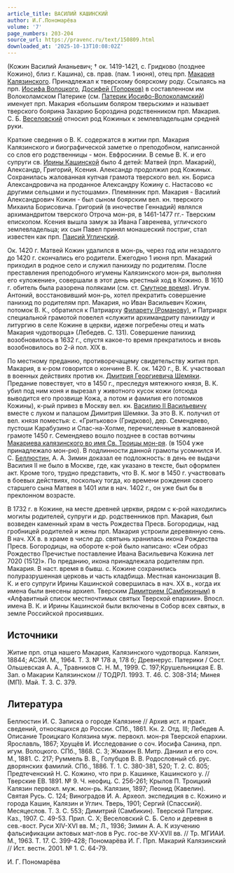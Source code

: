 ```yaml
---
article_title: ВАСИЛИЙ КАШИНСКИЙ
author: И.Г.Пономарёва
volume: '7'
page_numbers: 203-204
source_url: https://pravenc.ru/text/150809.html
downloaded_at: '2025-10-13T10:08:02Z'
---
```


(Кожин Василий Ананьевич; † ок. 1419-1421, с. Гридково (позднее Кожино), близ г. Кашина), св. прав. (пам. 1 июня), отец прп. [Макария Калязинского](<https://pravenc.ru/text/Макария Калязинского.html>). Принадлежал к тверскому боярскому роду. Ссылаясь на прп. [Иосифа Волоцкого](https://pravenc.ru/text/Иосиф.html), [Досифей (Топорков)](<https://pravenc.ru/text/Досифей (Топорков).html>) в составленном им Волоколамском Патерике (см. [Патерик Иосифо-Волоколамский](<https://pravenc.ru/text/Патерик Иосифо-Волоколамский.html>)) именует прп. Макария «большим боляром тверьским» и называет тверского боярина Захарию Бороздина родственником прп. Макария. С. Б. [Веселовский](https://pravenc.ru/text/Веселовский.html) относил род Кожиных к землевладельцам средней руки.

Краткие сведения о В. К. содержатся в житии прп. Макария Калязинского и биографической заметке о преподобном, написанной со слов его родственницы - мон. Евфросинии. В семье В. К. и его супруги св. [Ирины Кашинской](<https://pravenc.ru/text/Ирины Кашинской.html>) было 4 детей: Матвей (прп. Макарий), Александр, Григорий, Ксения. Александр продолжил род Кожиных. Сохранилась жалованная купчая грамота тверского вел. кн. Бориса Александровича на проданное Александру Кожину с. Настасово «с другими сельцами и пустошами». Племянник прп. Макария - Василий Александрович Кожин - был сыном боярским вел. кн. тверского Михаила Борисовича. Григорий (в иночестве Геннадий) являлся архимандритом тверского Отроча мон-ря, в 1461-1477 гг.- Тверским епископом. Ксения вышла замуж за Ивана Гавренева, угличского землевладельца; их сын Павел принял монашеский постриг, стал известен как прп. [Паисий Угличский](<https://pravenc.ru/text/Паисий Угличский.html>).

Ок. 1420 г. Матвей Кожин удалился в мон-рь, через год или незадолго до 1420 г. скончались его родители. Ежегодно 1 июня прп. Макарий приходил в родное село и служил панихиду по родителям. После преставления преподобного игумены Калязинского мон-ря, выполняя его «уложение», совершали в этот день крестный ход в Кожино. В 1610 г. обитель была разорена поляками (см. ст. [Смутное время](<https://pravenc.ru/text/Смутное время.html>)). Игум. Антоний, восстановивший мон-рь, хотел прекратить совершение панихид по родителям прп. Макария, но Иван Васильевич Кожин, потомок В. К., обратился к Патриарху [Филарету (Романову)](<https://pravenc.ru/text/Филарету (Романову).html>), и Патриарх специальной грамотой повелел «служити архимандриту панихиду и литургию в селе Кожине в церкви, идеже погребены отец и мать Макария чудотворца» (Лебедев. С. 131). Совершение панихид возобновилось в 1632 г., спустя какое-то время прекратилось и вновь возобновилось во 2-й пол. XIX в.

По местному преданию, противоречащему свидетельству жития прп. Макария, в к-ром говорится о кончине В. К. ок. 1420 г., В. К. участвовал в военных действиях против кн. [Дмитрия Георгиевича Шемяки](<https://pravenc.ru/text/Дмитрия Георгиевича Шемяки.html>). Предание повествует, что в 1450 г., преследуя мятежного князя, В. К. убил под ним коня и вырезал у животного кусок кожи (отсюда выводится его прозвище Кожа, а потом и фамилия его потомков Кожины), к-рый привез в Москву вел. кн. [Василию II Васильевичу](<https://pravenc.ru/text/Василию II Васильевичу.html>) вместе с луком и палашом Димитрия Шемяки. За это В. К. получил от вел. князя поместья: с. «Гритьково» (Гридково), дер. Семендяево, пустоши Карабузино и Спас-на-Холме, перечисленные в жалованной грамоте 1450 г. Семендяево вошло позднее в состав вотчины [Макариева калязинского во имя Св. Троицы мон-ря](<https://pravenc.ru/text/Макариева калязинского во имя Св  Троицы мон-ря.html>). (в 1504 уже принадлежало мон-рю). В подлинности данной грамоты усомнился И. С. [Беллюстин](https://pravenc.ru/text/Беллюстин.html), А. А. Зимин доказал ее подложность: в день ее выдачи Василия II не было в Москве, где, как указано в тексте, был оформлен акт. Кроме того, трудно представить, что В. К. мог в 1450 г. участвовать в боевых действиях, поскольку тогда, ко времени рождения своего старшего сына Матвея в 1401 или в нач. 1402 г., он уже был бы в преклонном возрасте.

В 1732 г. в Кожине, на месте древней церкви, рядом с к-рой находились могилы родителей, супруги и др. родственников прп. Макария, был возведен каменный храм в честь Рождества Пресв. Богородицы, над гробницей родителей и жены прп. Макария устроили деревянную сень. В нач. XX в. в храме в числе др. святынь хранилась икона Рождества Пресв. Богородицы, на обороте к-рой было написано: «Сеи образ Рождество Пречистые поставление Ивана Васильевича Кожина лет 7020 (1512)». По преданию, икона принадлежала родителям прп. Макария. В наст. время в бывш. с. Кожине сохранились полуразрушенная церковь и часть кладбища. Местная канонизация В. К. и его супруги Ирины Кашинской совершилась в нач. XX в., когда их имена были внесены архиеп. Тверским [Димитрием (Самбикиным)](<https://pravenc.ru/text/Димитрием (Самбикиным).html>) в «Алфавитный список местночтимых святых Тверской епархии». Впосл. имена В. К. и Ирины Кашинской были включены в Собор всех святых, в земле Российской просиявших.

## Источники

Житие прп. отца нашего Макария, Калязинского чудотворца. Калязин, 18844; АСЭИ. М., 1964. Т. 3. № 178 а, 178 б; Древнерус. Патерики / Сост. Ольшевская А. А., Травников С. Н. М., 1999. С. 197;Крушельницкая Е. В. Зап. о Макарии Калязинском // ТОДРЛ. 1993. Т. 46. С. 308-314; Минея (МП). Май. Т. 3. С. 379.

## Литература

Беллюстин И. С. Записка о городе Калязине // Архив ист. и практ. сведений, относящихся до России. СПб., 1861. Кн. 2. Отд. III; Лебедев А. Описание Троицкаго Колязина муж. первокл. мон-ря Тверской епархии. Ярославль, 1867; Хрущёв И. Исследование о соч. Иосифа Санина, прп. игум. Волоцкого. СПб., 1868. С. 3; Жмакин В. Митр. Даниил и его соч. М., 1881. С. 217; Руммель В. В., Голубцов В. В. Родословный сб. рус. дворянских фамилий. СПб., 1886. Т. 1. С. 380-381, 520; Т. 2. С. 805; Предтеченский Н. С. Кожино, что при р. Кашинке, Кашинского у. // Тверские ЕВ. 1891. № 9. Ч. неофиц. С. 256-261; Крылов П. Троицкий Калязин первокл. муж. мон-рь. Калязин, 1897; Леонид (Кавелин). Святая Русь. С. 124; Виноградов И. А. Археол. экспедиция в с. Кожино и города Кашин, Калязин и Углич. Тверь, 1901; Сергий (Спасский). Месяцеслов. Т. 3. С. 553; Димитрий (Самбикин). Тверской Патерик. Каз., 1907. С. 49-53. Прил. С. Х; Веселовский С. Б. Село и деревня в сев.-вост. Руси XIV-XVI вв. М.; Л., 1936; Зимин А. А. К изучению фальсификации актовых мат-лов в Рус. гос-ве XV-XVII вв. // Тр. МГИАИ. М., 1963. Т. 17. С. 399-428; Пономарёва И. Г. Прп. Макарий Калязинский // Ист. вестн. 2001. № 1. С. 64-79.

И. Г. Пономарёва
